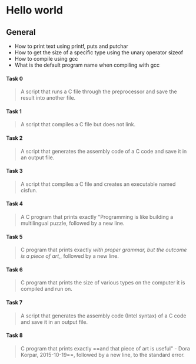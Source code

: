 # Hello world

## General
- How to print text using printf, puts and putchar
- How to get the size of a specific type using the unary operator sizeof
- How to compile using gcc
- What is the default program name when compiling with gcc

#### Task 0
> A script that runs a C file through the preprocessor and save the result into another file.

#### Task 1
> A script that compiles a C file but does not link.

#### Task 2
> A script that generates the assembly code of a C code and save it in an output file.

#### Task 3
> A script that compiles a C file and creates an executable named cisfun.

#### Task 4
> A C program that prints exactly "Programming is like building a multilingual puzzle, followed by a new line.

#### Task 5
> C program that prints exactly *with proper grammar, but the outcome is a piece of art,*, followed by a new line.

#### Task 6
>  C program that prints the size of various types on the computer it is compiled and run on.

#### Task 7
> A script that generates the assembly code (Intel syntax) of a C code and save it in an output file.
#### Task 8
>  C program that prints exactly ==and that piece of art is useful" - Dora Korpar, 2015-10-19==, followed by a new line, to the standard error.

[^1]: Loving C :grey_exclamation:
